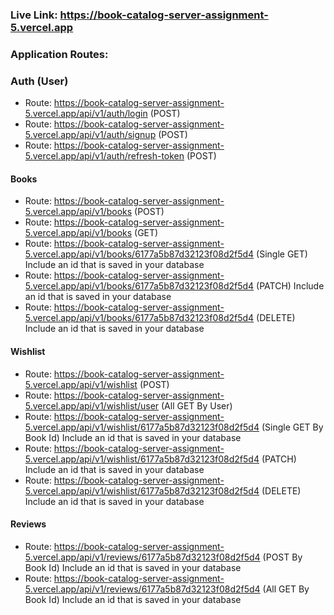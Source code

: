 ### Live Link: https://book-catalog-server-assignment-5.vercel.app

### Application Routes:

### Auth (User)

- Route: https://book-catalog-server-assignment-5.vercel.app/api/v1/auth/login (POST)
- Route: https://book-catalog-server-assignment-5.vercel.app/api/v1/auth/signup (POST)
- Route: https://book-catalog-server-assignment-5.vercel.app/api/v1/auth/refresh-token (POST)

#### Books

- Route: https://book-catalog-server-assignment-5.vercel.app/api/v1/books (POST)
- Route: https://book-catalog-server-assignment-5.vercel.app/api/v1/books (GET)
- Route: https://book-catalog-server-assignment-5.vercel.app/api/v1/books/6177a5b87d32123f08d2f5d4 (Single GET) Include an id that is saved in your database
- Route: https://book-catalog-server-assignment-5.vercel.app/api/v1/books/6177a5b87d32123f08d2f5d4 (PATCH) Include an id that is saved in your database
- Route: https://book-catalog-server-assignment-5.vercel.app/api/v1/books/6177a5b87d32123f08d2f5d4 (DELETE) Include an id that is saved in your database

#### Wishlist

- Route: https://book-catalog-server-assignment-5.vercel.app/api/v1/wishlist (POST)
- Route: https://book-catalog-server-assignment-5.vercel.app/api/v1/wishlist/user (All GET By User)
- Route: https://book-catalog-server-assignment-5.vercel.app/api/v1/wishlist/6177a5b87d32123f08d2f5d4 (Single GET By Book Id) Include an id that is saved in your database
- Route: https://book-catalog-server-assignment-5.vercel.app/api/v1/wishlist/6177a5b87d32123f08d2f5d4 (PATCH) Include an id that is saved in your database
- Route: https://book-catalog-server-assignment-5.vercel.app/api/v1/wishlist/6177a5b87d32123f08d2f5d4 (DELETE) Include an id that is saved in your database

#### Reviews

- Route: https://book-catalog-server-assignment-5.vercel.app/api/v1/reviews/6177a5b87d32123f08d2f5d4 (POST By Book Id) Include an id that is saved in your database
- Route: https://book-catalog-server-assignment-5.vercel.app/api/v1/reviews/6177a5b87d32123f08d2f5d4 (All GET By Book Id) Include an id that is saved in your database
